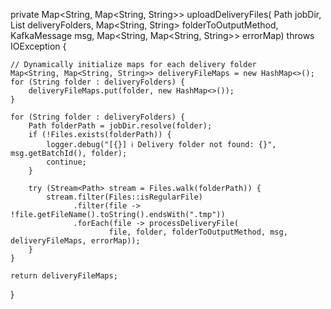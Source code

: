 private Map<String, Map<String, String>> uploadDeliveryFiles(
        Path jobDir,
        List<String> deliveryFolders,
        Map<String, String> folderToOutputMethod,
        KafkaMessage msg,
        Map<String, Map<String, String>> errorMap) throws IOException {

    // Dynamically initialize maps for each delivery folder
    Map<String, Map<String, String>> deliveryFileMaps = new HashMap<>();
    for (String folder : deliveryFolders) {
        deliveryFileMaps.put(folder, new HashMap<>());
    }

    for (String folder : deliveryFolders) {
        Path folderPath = jobDir.resolve(folder);
        if (!Files.exists(folderPath)) {
            logger.debug("[{}] ℹ️ Delivery folder not found: {}", msg.getBatchId(), folder);
            continue;
        }

        try (Stream<Path> stream = Files.walk(folderPath)) {
            stream.filter(Files::isRegularFile)
                  .filter(file -> !file.getFileName().toString().endsWith(".tmp"))
                  .forEach(file -> processDeliveryFile(
                          file, folder, folderToOutputMethod, msg, deliveryFileMaps, errorMap));
        }
    }

    return deliveryFileMaps;
}

